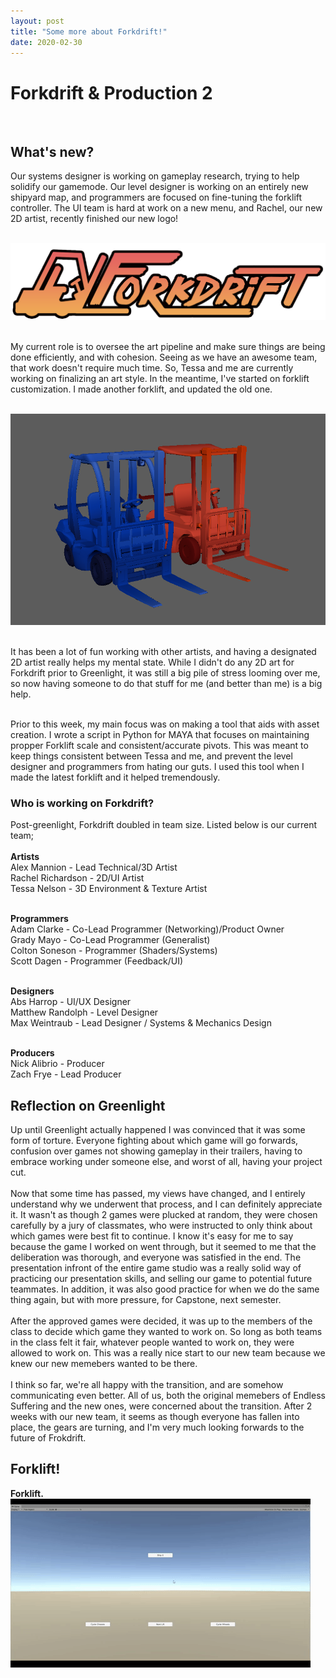 ```yaml
---
layout: post
title: "Some more about Forkdrift!"
date: 2020-02-30
---
```


Forkdrift & Production 2
===============
<br/>

## What's new?

Our systems designer is working on gameplay research, trying to help solidify our gamemode. 
Our level designer is working on an entirely new shipyard map, and programmers are focused on fine-tuning the forklift controller. 
The UI team is hard at work on a new menu, and Rachel, our new 2D artist, recently finished our new logo!<br/><br/>

![oof](/images/FD_Logo_Final.png)<br/><br/>

My current role is to oversee the art pipeline and make sure things are being done efficiently, and with cohesion. 
Seeing as we have an awesome team, that work doesn't require much time. So, Tessa and me are currently working on finalizing an art style. 
In the meantime, I've started on forklift customization. I made another forklift, and updated the old one.<br/><br/>

![oof](/images/rbfl1_sidebyside.png)<br/><br/>

It has been a lot of fun working with other artists, and having a designated 2D artist really helps my mental state. 
While I didn't do any 2D art for Forkdrift prior to Greenlight, it was still a big pile of stress looming over me, 
so now having someone to do that stuff for me (and better than me) is a big help.<br/><br/>

Prior to this week, my main focus was on making a tool that aids with asset creation. I wrote a script in Python for MAYA that focuses on 
maintaining propper Forklift scale and consistent/accurate pivots. This was meant to keep things consistent between Tessa and me, 
and prevent the level designer and programmers from hating our guts. I used this tool when I made the latest forklift and it helped tremendously.<br/>

### Who is working on Forkdrift?
Post-greenlight, Forkdrift doubled in team size. Listed below is our current team;<br/><br/>
**Artists**<br/>
Alex Mannion - Lead Technical/3D Artist<br/>
Rachel Richardson - 2D/UI Artist<br/>
Tessa Nelson - 3D Environment & Texture Artist<br/><br/>

**Programmers**<br/>
Adam Clarke - Co-Lead Programmer (Networking)/Product Owner<br/>
Grady Mayo - Co-Lead Programmer (Generalist)<br/>
Colton Soneson - Programmer (Shaders/Systems)<br/>
Scott Dagen - Programmer (Feedback/UI)<br/><br/>

**Designers**<br/>
Abs Harrop - UI/UX Designer<br/>
Matthew Randolph - Level Designer<br/>
Max Weintraub - Lead Designer / Systems & Mechanics Design<br/><br/>

**Producers**<br/>
Nick Alibrio - Producer<br/>
Zach Frye - Lead Producer<br/>

## Reflection on Greenlight

Up until Greenlight actually happened I was convinced that it was some form of torture. Everyone fighting about which game will go forwards, 
confusion over games not showing gameplay in their trailers, having to embrace working under someone else, and worst of all, having your project cut.
<br/><br/>
Now that some time has passed, my views have changed, and I entirely understand why we underwent that process, and I can definitely appreciate it. 
It wasn't as though 2 games were plucked at random, they were chosen carefully by a jury of classmates, who were instructed to only think about which games were best fit to continue. 
I know it's easy for me to say because the game I worked on went through, but it seemed to me that the deliberation was thorough, and everyone was satisfied in the end. 
The presentation infront of the entire game studio was a really solid way of practicing our presentation skills, and selling our game to potential future teammates. 
In addition, it was also good practice for when we do the same thing again, but with more pressure, for Capstone, next semester.
<br/><br/>
After the approved games were decided, it was up to the members of the class to decide which game they wanted to work on. 
So long as both teams in the class felt it fair, whatever people wanted to work on, they were allowed to work on. 
This was a really nice start to our new team because we knew our new memebers wanted to be there.
<br/><br/>
I think so far, we're all happy with the transition, and are somehow communicating even better. 
All of us, both the original memebers of Endless Suffering and the new ones, were concerned about the transition. 
After 2 weeks with our new team, it seems as though everyone has fallen into place, the gears are turning, and I'm very much looking forwards to the future of Frokdrift.
<br/>

## Forklift!

**Forklift.**<br/>
![oof](/images/forkliftCustomization1.gif)<br/><br/>

<br/> 

